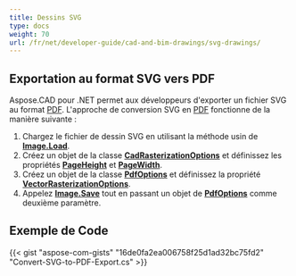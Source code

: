 ```yaml
---
title: Dessins SVG
type: docs
weight: 70
url: /fr/net/developer-guide/cad-and-bim-drawings/svg-drawings/
---
```


## **Exportation au format SVG vers PDF**

Aspose.CAD pour .NET permet aux développeurs d'exporter un fichier SVG au format [PDF](https://docs.fileformat.com/pdf/). L'approche de conversion SVG en [PDF](https://docs.fileformat.com/pdf/) fonctionne de la manière suivante :

1. Chargez le fichier de dessin SVG en utilisant la méthode usin de [**Image.Load**](https://reference.aspose.com/cad/net/aspose.cad.image/load/methods/2).
1. Créez un objet de la classe [**CadRasterizationOptions**](https://reference.aspose.com/cad/net/aspose.cad.imageoptions/cadrasterizationoptions) et définissez les propriétés [**PageHeight**](https://reference.aspose.com/cad/net/aspose.cad.imageoptions/vectorrasterizationoptions/properties/pageheight) et [**PageWidth**](https://reference.aspose.com/cad/net/aspose.cad.imageoptions/vectorrasterizationoptions/properties/pagewidth).
1. Créez un objet de la classe [**PdfOptions**](https://reference.aspose.com/cad/net/aspose.cad.imageoptions/pdfoptions) et définissez la propriété [**VectorRasterizationOptions**](https://reference.aspose.com/cad/net/aspose.cad.imageoptions/vectorrasterizationoptions).
1. Appelez [**Image.Save**](https://reference.aspose.com/cad/net/aspose.cad/image/methods/save/index) tout en passant un objet de [**PdfOptions**](https://reference.aspose.com/cad/net/aspose.cad.imageoptions/pdfoptions) comme deuxième paramètre.

## Exemple de Code

{{< gist "aspose-com-gists" "16de0fa2ea006758f25d1ad32bc75fd2" "Convert-SVG-to-PDF-Export.cs" >}}
